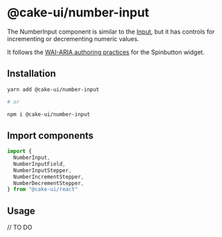 # @cake-ui/number-input

The NumberInput component is similar to the [Input](/input), but it has controls
for incrementing or decrementing numeric values.

It follows the
[WAI-ARIA authoring practices](https://www.w3.org/TR/wai-aria-practices-1.1/#spinbutton)
for the Spinbutton widget.

## Installation

```sh
yarn add @cake-ui/number-input

# or

npm i @cake-ui/number-input
```

## Import components

```js
import {
  NumberInput,
  NumberInputField,
  NumberInputStepper,
  NumberIncrementStepper,
  NumberDecrementStepper,
} from "@cake-ui/react"
```

## Usage

// TO DO
